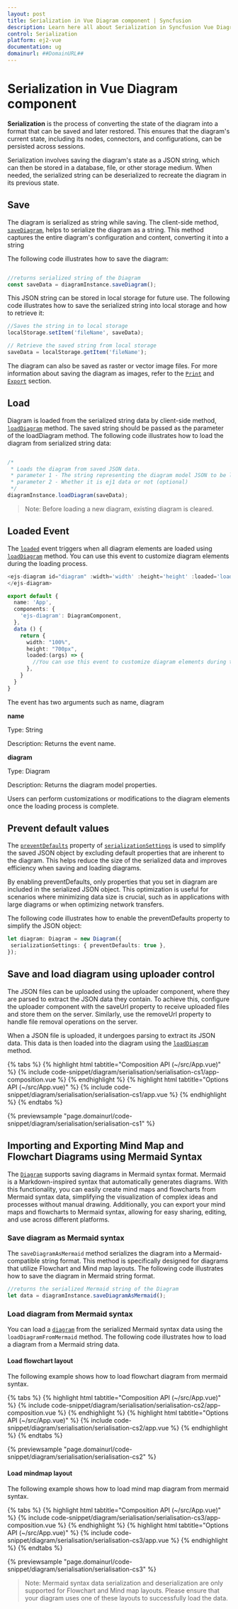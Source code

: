 ```yaml
---
layout: post
title: Serialization in Vue Diagram component | Syncfusion
description: Learn here all about Serialization in Syncfusion Vue Diagram component of Syncfusion Essential JS 2 and more.
control: Serialization 
platform: ej2-vue
documentation: ug
domainurl: ##DomainURL##
---
```


# Serialization in Vue Diagram component

**Serialization** is the process of converting the state of the diagram into a format that can be saved and later restored. This ensures that the diagram's current state, including its nodes, connectors, and configurations, can be persisted across sessions.

Serialization involves saving the diagram's state as a JSON string, which can then be stored in a database, file, or other storage medium. When needed, the serialized string can be deserialized to recreate the diagram in its previous state.

## Save

The diagram is serialized as string while saving. The client-side method, [`saveDiagram`](https://ej2.syncfusion.com/vue/documentation/api/diagram/#savediagram), helps to serialize the diagram as a string. This method captures the entire diagram's configuration and content, converting it into a string 

The following code illustrates how to save the diagram:

```ts

//returns serialized string of the Diagram
const saveData = diagramInstance.saveDiagram();

```

This JSON string can be stored in local storage for future use. The following code illustrates how to save the serialized string into local storage and how to retrieve it:

```js
//Saves the string in to local storage
localStorage.setItem('fileName', saveData);

// Retrieve the saved string from local storage
saveData = localStorage.getItem('fileName');

```

The diagram can also be saved as raster or vector image files. For more information about saving the diagram as images, refer to the [`Print`](./print) and [`Export`](./export) section.

## Load

Diagram is loaded from the serialized string data by client-side method, [`loadDiagram`](https://ej2.syncfusion.com/vue/documentation/api/diagram/#loaddiagram) method. The saved string should be passed as the parameter of the loadDiagram method. The following code illustrates how to load the diagram from serialized string data:

```ts

/*
 * Loads the diagram from saved JSON data.
 * parameter 1 - The string representing the diagram model JSON to be loaded.
 * parameter 2 - Whether it is ej1 data or not (optional)
 */
diagramInstance.loadDiagram(saveData);

```

>Note: Before loading a new diagram, existing diagram is cleared.

## Loaded Event 

The [`loaded`](https://ej2.syncfusion.com/vue/documentation/api/diagram/#loaded) event triggers when all diagram elements are loaded using [`loadDiagram`](https://ej2.syncfusion.com/vue/documentation/api/diagram/#loaddiagram) method. You can use this event to customize diagram elements during the loading process.

```ts
<ejs-diagram id="diagram" :width='width' :height='height' :loaded='loaded'>
</ejs-diagram>

export default {
  name: 'App',
  components: {
    'ejs-diagram': DiagramComponent,
  },
  data () {
    return {
      width: "100%",
      height: "700px",
      loaded:(args) => {
        //You can use this event to customize diagram elements during the loading process
      },
    }
  }
}
```

The event has two arguments such as name, diagram

**name**

Type: String

Description: Returns the event name.

**diagram**

Type: Diagram

Description: Returns the diagram model properties.

Users can perform customizations or modifications to the diagram elements once the loading process is complete.

## Prevent default values

The [`preventDefaults`](https://ej2.syncfusion.com/vue/documentation/api/diagram/serializationSettingsModel/#preventdefaults) property of [`serializationSettings`](https://ej2.syncfusion.com/vue/documentation/api/diagram/serializationSettingsModel/) is used to simplify the saved JSON object by excluding default properties that are inherent to the diagram. This helps reduce the size of the serialized data and improves efficiency when saving and loading diagrams.

By enabling preventDefaults, only properties that you set in diagram are included in the serialized JSON object. This optimization is useful for scenarios where minimizing data size is crucial, such as in applications with large diagrams or when optimizing network transfers.

The following code illustrates how to enable the preventDefaults property to simplify the JSON object:


```ts
let diagram: Diagram = new Diagram({
 serializationSettings: { preventDefaults: true },
});
```


## Save and load diagram using uploader control

The JSON files can be uploaded using the uploader component, where they are parsed to extract the JSON data they contain. To achieve this, configure the uploader component with the saveUrl property to receive uploaded files and store them on the server. Similarly, use the removeUrl property to handle file removal operations on the server.

When a JSON file is uploaded, it undergoes parsing to extract its JSON data. This data is then loaded into the diagram using the [`loadDiagram`](https://ej2.syncfusion.com/vue/documentation/api/diagram/#loaddiagram) method.


{% tabs %}
{% highlight html tabtitle="Composition API (~/src/App.vue)" %}
{% include code-snippet/diagram/serialisation/serialisation-cs1/app-composition.vue %}
{% endhighlight %}
{% highlight html tabtitle="Options API (~/src/App.vue)" %}
{% include code-snippet/diagram/serialisation/serialisation-cs1/app.vue %}
{% endhighlight %}
{% endtabs %}
        
{% previewsample "page.domainurl/code-snippet/diagram/serialisation/serialisation-cs1" %}


## Importing and Exporting Mind Map and Flowchart Diagrams using Mermaid Syntax

The [`Diagram`](https://ej2.syncfusion.com/vue/documentation/api/diagram/) supports saving diagrams in Mermaid syntax format. Mermaid is a Markdown-inspired syntax that automatically generates diagrams. With this functionality, you can easily create mind maps and flowcharts from Mermaid syntax data, simplifying the visualization of complex ideas and processes without manual drawing. Additionally, you can export your mind maps and flowcharts to Mermaid syntax, allowing for easy sharing, editing, and use across different platforms.

### Save diagram as Mermaid syntax

 The `saveDiagramAsMermaid` method serializes the diagram into a Mermaid-compatible string format. This method is specifically designed for diagrams that utilize Flowchart and Mind map layouts. The following code illustrates how to save the diagram in Mermaid string format.

 ```javascript
//returns the serialized Mermaid string of the Diagram
let data = diagramInstance.saveDiagramAsMermaid();

```

### Load diagram from Mermaid syntax

You can load a [`diagram`](https://ej2.syncfusion.com/vue/documentation/api/diagram/) from the serialized Mermaid syntax data using the `loadDiagramFromMermaid` method. The following code illustrates how to load a diagram from a Mermaid string data.

#### Load flowchart layout

The following example shows how to load flowchart diagram from mermaid syntax.


{% tabs %}
{% highlight html tabtitle="Composition API (~/src/App.vue)" %}
{% include code-snippet/diagram/serialisation/serialisation-cs2/app-composition.vue %}
{% endhighlight %}
{% highlight html tabtitle="Options API (~/src/App.vue)" %}
{% include code-snippet/diagram/serialisation/serialisation-cs2/app.vue %}
{% endhighlight %}
{% endtabs %}
        
{% previewsample "page.domainurl/code-snippet/diagram/serialisation/serialisation-cs2" %}


#### Load mindmap layout

The following example shows how to load mind map diagram from mermaid syntax.


{% tabs %}
{% highlight html tabtitle="Composition API (~/src/App.vue)" %}
{% include code-snippet/diagram/serialisation/serialisation-cs3/app-composition.vue %}
{% endhighlight %}
{% highlight html tabtitle="Options API (~/src/App.vue)" %}
{% include code-snippet/diagram/serialisation/serialisation-cs3/app.vue %}
{% endhighlight %}
{% endtabs %}
        
{% previewsample "page.domainurl/code-snippet/diagram/serialisation/serialisation-cs3" %}


>Note: Mermaid syntax data serialization and deserialization are only supported for Flowchart and Mind map layouts. Please ensure that your diagram uses one of these layouts to successfully load the data.
